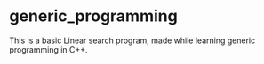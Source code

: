 # generic_programming
This is a basic Linear search program, made while learning generic programming in C++.
